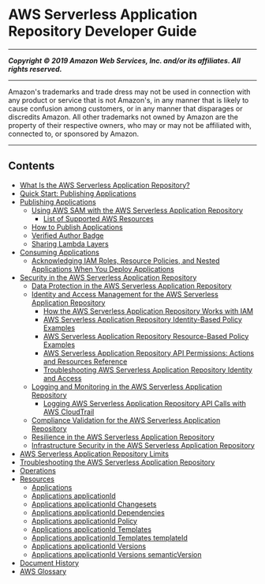 # AWS Serverless Application Repository Developer Guide

-----
*****Copyright &copy; 2019 Amazon Web Services, Inc. and/or its affiliates. All rights reserved.*****

-----
Amazon's trademarks and trade dress may not be used in 
     connection with any product or service that is not Amazon's, 
     in any manner that is likely to cause confusion among customers, 
     or in any manner that disparages or discredits Amazon. All other 
     trademarks not owned by Amazon are the property of their respective
     owners, who may or may not be affiliated with, connected to, or 
     sponsored by Amazon.

-----
## Contents
+ [What Is the AWS Serverless Application Repository?](what-is-serverlessrepo.md)
+ [Quick Start: Publishing Applications](serverlessrepo-quick-start.md)
+ [Publishing Applications](serverlessrepo-publishing-applications.md)
   + [Using AWS SAM with the AWS Serverless Application Repository](using-aws-sam.md)
      + [List of Supported AWS Resources](list-supported-resources.md)
   + [How to Publish Applications](serverlessrepo-how-to-publish.md)
   + [Verified Author Badge](serverlessrepo-verified-author.md)
   + [Sharing Lambda Layers](sharing-lambda-layers.md)
+ [Consuming Applications](serverlessrepo-consuming-applications.md)
   + [Acknowledging IAM Roles, Resource Policies, and Nested Applications When You Deploy Applications](acknowledging-application-capabilities.md)
+ [Security in the AWS Serverless Application Repository](security.md)
   + [Data Protection in the AWS Serverless Application Repository](data-protection.md)
   + [Identity and Access Management for the AWS Serverless Application Repository](security-iam.md)
      + [How the AWS Serverless Application Repository Works with IAM](security_iam_service-with-iam.md)
      + [AWS Serverless Application Repository Identity-Based Policy Examples](security_iam_id-based-policy-examples.md)
      + [AWS Serverless Application Repository Resource-Based Policy Examples](security_iam_resource-based-policy-examples.md)
      + [AWS Serverless Application Repository API Permissions: Actions and Resources Reference](serverlessrepo-api-permissions-ref.md)
      + [Troubleshooting AWS Serverless Application Repository Identity and Access](security_iam_troubleshoot.md)
   + [Logging and Monitoring in the AWS Serverless Application Repository](security-logging-monitoring.md)
      + [Logging AWS Serverless Application Repository API Calls with AWS CloudTrail](logging-using-cloudtrail.md)
   + [Compliance Validation for the AWS Serverless Application Repository](SAR-compliance.md)
   + [Resilience in the AWS Serverless Application Repository](disaster-recovery-resiliency.md)
   + [Infrastructure Security in the AWS Serverless Application Repository](infrastructure-security.md)
+ [AWS Serverless Application Repository Limits](limits.md)
+ [Troubleshooting the AWS Serverless Application Repository](troubleshooting.md)
+ [Operations](operations.md)
+ [Resources](resources.md)
   + [Applications](applications.md)
   + [Applications applicationId](applications-applicationid.md)
   + [Applications applicationId Changesets](applications-applicationid-changesets.md)
   + [Applications applicationId Dependencies](applications-applicationid-dependencies.md)
   + [Applications applicationId Policy](applications-applicationid-policy.md)
   + [Applications applicationId Templates](applications-applicationid-templates.md)
   + [Applications applicationId Templates templateId](applications-applicationid-templates-templateid.md)
   + [Applications applicationId Versions](applications-applicationid-versions.md)
   + [Applications applicationId Versions semanticVersion](applications-applicationid-versions-semanticversion.md)
+ [Document History](doc-history.md)
+ [AWS Glossary](glossary.md)